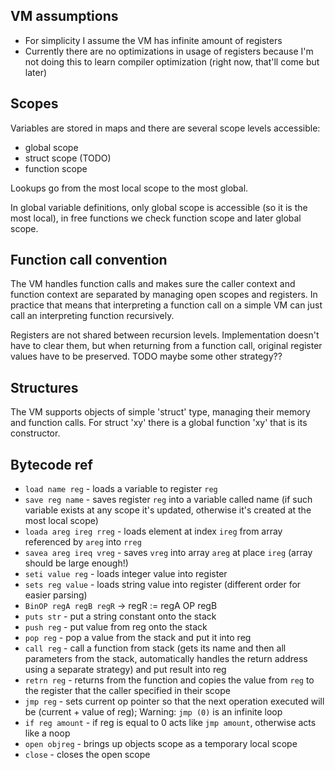 ## VM assumptions
 - For simplicity I assume the VM has infinite amount of registers
 - Currently there are no optimizations in usage of registers because I'm not doing this to learn compiler optimization (right now, that'll come but later)

## Scopes
Variables are stored in maps and there are several scope levels accessible:
- global scope
- struct scope (TODO)
- function scope

Lookups go from the most local scope to the most global.

In global variable definitions, only global scope is accessible (so it is the most local),
in free functions we check function scope and later global scope.

## Function call convention
The VM handles function calls and makes sure the caller context and function context are separated by managing open scopes and registers. In practice that means that interpreting a function call on a simple VM can just call an interpreting function recursively.

Registers are not shared between recursion levels. Implementation doesn't have to clear them, but when returning from a function call, original register values have to be preserved.
TODO maybe some other strategy??

## Structures
The VM supports objects of simple 'struct' type, managing their memory and function calls.
For struct 'xy' there is a global function 'xy' that is its constructor.

## Bytecode ref
 - `load name reg` - loads a variable to register `reg`
 - `save reg name` - saves register `reg` into a variable called name (if such variable exists at any scope it's updated, otherwise it's created at the most local scope)
 - `loada areg ireg rreg` - loads element at index `ireg` from array referenced by `areg` into `rreg`
 - `savea areg ireq vreg` - saves `vreg` into array `areg` at place `ireg` (array should be large enough!)
 - `seti value reg` - loads integer value into register
 - `sets reg value` - loads string value into register (different order for easier parsing)
 - `BinOP regA regB regR` -> regR := regA OP regB
 - `puts str` - put a string constant onto the stack
 - `push reg` - put value from reg onto the stack
 - `pop reg` - pop a value from the stack and put it into reg
 - `call reg` - call a function from stack (gets its name and then all parameters from the stack, automatically handles the return address using a separate strategy) and put result into reg
 - `retrn reg` - returns from the function and copies the value from `reg` to the register that the caller specified in their scope
 - `jmp reg` - sets current op pointer so that the next operation executed will be (current + value of reg); Warning: `jmp (0)` is an infinite loop
 - `if reg amount` - if reg is equal to 0 acts like `jmp amount`, otherwise acts like a noop
 - `open objreg` - brings up objects scope as a temporary local scope
 - `close` - closes the open scope
